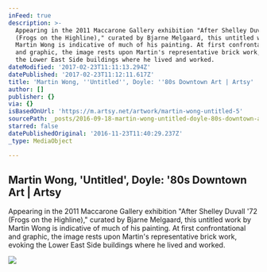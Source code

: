 ```yaml
---
inFeed: true
description: >-
  Appearing in the 2011 Maccarone Gallery exhibition "After Shelley Duvall '72
  (Frogs on the Highline)," curated by Bjarne Melgaard, this untitled work by
  Martin Wong is indicative of much of his painting. At first confrontational
  and graphic, the image rests upon Martin's representative brick work, evoking
  the Lower East Side buildings where he lived and worked.
dateModified: '2017-02-23T11:11:13.294Z'
datePublished: '2017-02-23T11:12:11.617Z'
title: 'Martin Wong, ''Untitled'', Doyle: ''80s Downtown Art | Artsy'
author: []
publisher: {}
via: {}
isBasedOnUrl: 'https://m.artsy.net/artwork/martin-wong-untitled-5'
sourcePath: _posts/2016-09-18-martin-wong-untitled-doyle-80s-downtown-art-or-artsy.md
starred: false
datePublishedOriginal: '2016-11-23T11:40:29.237Z'
_type: MediaObject

---
```

<article style=""><h1>Martin Wong, 'Untitled', Doyle: '80s Downtown Art | Artsy</h1><p>Appearing in the 2011 Maccarone Gallery exhibition "After Shelley Duvall '72 (Frogs on the Highline)," curated by Bjarne Melgaard, this untitled work by Martin Wong is indicative of much of his painting. At first confrontational and graphic, the image rests upon Martin's representative brick work, evoking the Lower East Side buildings where he lived and worked.</p><img src="https://d32dm0rphc51dk.cloudfront.net/KZX6M2nEJRuEtjn4Ds51PA/normalized.jpg" /></article>